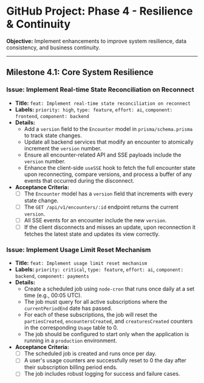 # GitHub Project: Phase 4 - Resilience & Continuity

**Objective:** Implement enhancements to improve system resilience, data consistency, and business continuity.

---

## Milestone 4.1: Core System Resilience

### Issue: Implement Real-time State Reconciliation on Reconnect
-   **Title:** `feat: Implement real-time state reconciliation on reconnect`
-   **Labels:** `priority: high`, `type: feature`, `effort: ai`, `component: frontend`, `component: backend`
-   **Details:**
    -   Add a `version` field to the `Encounter` model in `prisma/schema.prisma` to track state changes.
    -   Update all backend services that modify an encounter to atomically increment the `version` number.
    -   Ensure all encounter-related API and SSE payloads include the `version` number.
    -   Enhance the client-side `useSSE` hook to fetch the full encounter state upon reconnecting, compare versions, and process a buffer of any events that occurred during the disconnect.
-   **Acceptance Criteria:**
    -   [ ] The `Encounter` model has a `version` field that increments with every state change.
    -   [ ] The `GET /api/v1/encounters/:id` endpoint returns the current `version`.
    -   [ ] All SSE events for an encounter include the new `version`.
    -   [ ] If the client disconnects and misses an update, upon reconnection it fetches the latest state and updates its view correctly.

### Issue: Implement Usage Limit Reset Mechanism
-   **Title:** `feat: Implement usage limit reset mechanism`
-   **Labels:** `priority: critical`, `type: feature`, `effort: ai`, `component: backend`, `component: payments`
-   **Details:**
    -   Create a scheduled job using `node-cron` that runs once daily at a set time (e.g., 00:05 UTC).
    -   The job must query for all active subscriptions where the `currentPeriodEnd` date has passed.
    -   For each of these subscriptions, the job will reset the `partiesCreated`, `encountersCreated`, and `creaturesCreated` counters in the corresponding `Usage` table to 0.
    -   The job should be configured to start only when the application is running in a `production` environment.
-   **Acceptance Criteria:**
    -   [ ] The scheduled job is created and runs once per day.
    -   [ ] A user's usage counters are successfully reset to 0 the day after their subscription billing period ends.
    -   [ ] The job includes robust logging for success and failure cases.
